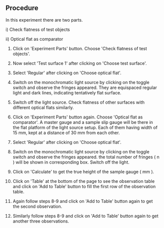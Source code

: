 ## Procedure


<!-- <div align="center">
<img class="img-fluid"  src="./images/conn.png" alt=""><br> 
Figure 1. Gear tooth vernier caliper with spur gear          
</div> -->


In this experiment there are two parts.

i) Check flatness of test objects

ii) Optical flat as comparator


1. Click on 'Experiment Parts' button. Choose 'Check flatness of test objects'.

2. Now select 'Test surface 1' after clicking on 'Choose test surface'.

3. Select 'Regular' after clicking on 'Choose optical flat'.

4. Switch on the monochromatic light source by clicking on the toggle switch and observe the fringes appeared. They are equispaced regular light and dark lines, indicating tentatively flat surface.

5. Switch off the light source. Check flatness of other surfaces with different optical flats similarly.

6. Click on 'Experiment Parts' button again. Choose 'Optical flat as comparator'. A master gauge and a sample slip gauge will be there in the flat platform of the light source setup. Each of them having width of 15 mm, kept at a distance of 30 mm from each other.

7. Select 'Regular' after clicking on 'Choose optical flat'.

8. Switch on the monochromatic light source by clicking on the toggle switch and observe the fringes appeared.
the total number of fringes ( n ) will be shown in corresponding box. Switch off the light.

9. Click on 'Calculate' to get the true height of the sample gauge ( mm ).

10. Click on 'Table' at the bottom of the page to see the observation table and click on 'Add to Table' button to fill the first row of the observation table.

11. Again follow steps 8-9 and click on 'Add to Table' button again to get the second observation.

12. Similarly follow steps 8-9 and click on 'Add to Table' button again to get another three observations.

